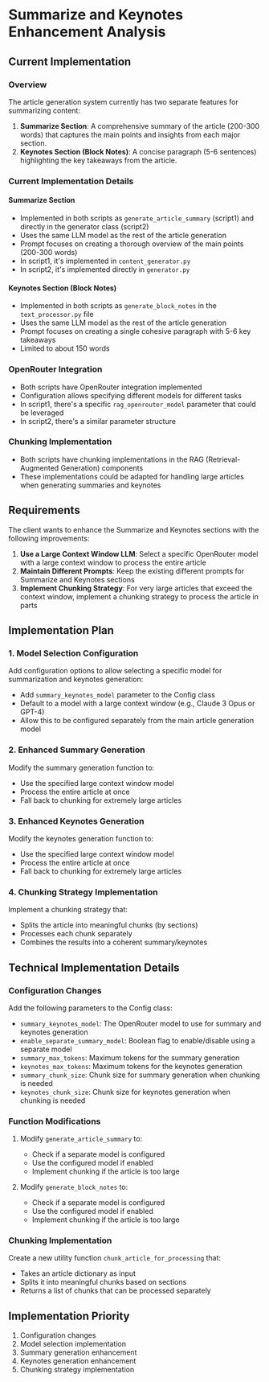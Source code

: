 # Summarize and Keynotes Enhancement Analysis

## Current Implementation

### Overview
The article generation system currently has two separate features for summarizing content:

1. **Summarize Section**: A comprehensive summary of the article (200-300 words) that captures the main points and insights from each major section.
2. **Keynotes Section (Block Notes)**: A concise paragraph (5-6 sentences) highlighting the key takeaways from the article.

### Current Implementation Details

#### Summarize Section
- Implemented in both scripts as `generate_article_summary` (script1) and directly in the generator class (script2)
- Uses the same LLM model as the rest of the article generation
- Prompt focuses on creating a thorough overview of the main points (200-300 words)
- In script1, it's implemented in `content_generator.py`
- In script2, it's implemented directly in `generator.py`

#### Keynotes Section (Block Notes)
- Implemented in both scripts as `generate_block_notes` in the `text_processor.py` file
- Uses the same LLM model as the rest of the article generation
- Prompt focuses on creating a single cohesive paragraph with 5-6 key takeaways
- Limited to about 150 words

### OpenRouter Integration
- Both scripts have OpenRouter integration implemented
- Configuration allows specifying different models for different tasks
- In script1, there's a specific `rag_openrouter_model` parameter that could be leveraged
- In script2, there's a similar parameter structure

### Chunking Implementation
- Both scripts have chunking implementations in the RAG (Retrieval-Augmented Generation) components
- These implementations could be adapted for handling large articles when generating summaries and keynotes

## Requirements

The client wants to enhance the Summarize and Keynotes sections with the following improvements:

1. **Use a Large Context Window LLM**: Select a specific OpenRouter model with a large context window to process the entire article
2. **Maintain Different Prompts**: Keep the existing different prompts for Summarize and Keynotes sections
3. **Implement Chunking Strategy**: For very large articles that exceed the context window, implement a chunking strategy to process the article in parts

## Implementation Plan

### 1. Model Selection Configuration

Add configuration options to allow selecting a specific model for summarization and keynotes generation:

- Add `summary_keynotes_model` parameter to the Config class
- Default to a model with a large context window (e.g., Claude 3 Opus or GPT-4)
- Allow this to be configured separately from the main article generation model

### 2. Enhanced Summary Generation

Modify the summary generation function to:
- Use the specified large context window model
- Process the entire article at once
- Fall back to chunking for extremely large articles

### 3. Enhanced Keynotes Generation

Modify the keynotes generation function to:
- Use the specified large context window model
- Process the entire article at once
- Fall back to chunking for extremely large articles

### 4. Chunking Strategy Implementation

Implement a chunking strategy that:
- Splits the article into meaningful chunks (by sections)
- Processes each chunk separately
- Combines the results into a coherent summary/keynotes

## Technical Implementation Details

### Configuration Changes

Add the following parameters to the Config class:
- `summary_keynotes_model`: The OpenRouter model to use for summary and keynotes generation
- `enable_separate_summary_model`: Boolean flag to enable/disable using a separate model
- `summary_max_tokens`: Maximum tokens for the summary generation
- `keynotes_max_tokens`: Maximum tokens for the keynotes generation
- `summary_chunk_size`: Chunk size for summary generation when chunking is needed
- `keynotes_chunk_size`: Chunk size for keynotes generation when chunking is needed

### Function Modifications

1. Modify `generate_article_summary` to:
   - Check if a separate model is configured
   - Use the configured model if enabled
   - Implement chunking if the article is too large

2. Modify `generate_block_notes` to:
   - Check if a separate model is configured
   - Use the configured model if enabled
   - Implement chunking if the article is too large

### Chunking Implementation

Create a new utility function `chunk_article_for_processing` that:
- Takes an article dictionary as input
- Splits it into meaningful chunks based on sections
- Returns a list of chunks that can be processed separately

## Implementation Priority

1. Configuration changes
2. Model selection implementation
3. Summary generation enhancement
4. Keynotes generation enhancement
5. Chunking strategy implementation
